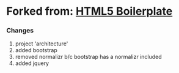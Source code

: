 
# Forked from: [HTML5 Boilerplate](https://html5boilerplate.com)

### Changes
1. project 'architecture' 
2. added bootstrap
3. removed normalizr b/c bootstrap has a normalizr included
3. added jquery

